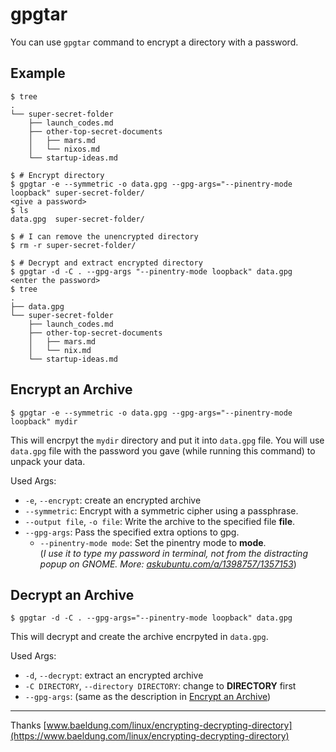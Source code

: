# gpgtar

You can use `gpgtar` command to encrypt a directory with a password.

## Example

```console
$ tree
.
└── super-secret-folder
    ├── launch_codes.md
    ├── other-top-secret-documents
    │   ├── mars.md
    │   └── nixos.md
    └── startup-ideas.md

$ # Encrypt directory
$ gpgtar -e --symmetric -o data.gpg --gpg-args="--pinentry-mode loopback" super-secret-folder/
<give a password>
$ ls
data.gpg  super-secret-folder/

$ # I can remove the unencrypted directory
$ rm -r super-secret-folder/

$ # Decrypt and extract encrypted directory
$ gpgtar -d -C . --gpg-args "--pinentry-mode loopback" data.gpg
<enter the password>
$ tree
.
├── data.gpg
└── super-secret-folder
    ├── launch_codes.md
    ├── other-top-secret-documents
    │   ├── mars.md
    │   └── nix.md
    └── startup-ideas.md
```



## Encrypt an Archive

```console
$ gpgtar -e --symmetric -o data.gpg --gpg-args="--pinentry-mode loopback" mydir
```

This will encrpyt the `mydir` directory and put it into `data.gpg` file. You will use `data.gpg`
file with the password you gave (while running this command) to unpack your data.

Used Args:

- `-e`, `--encrypt`: create an encrypted archive
- `--symmetric`: Encrypt  with a symmetric cipher using a passphrase.
- `--output file`, `-o file`: Write the archive to the specified file **file**.
- `--gpg-args`: Pass the specified extra options to gpg.
    - `--pinentry-mode mode`: Set the pinentry mode to **mode**.<br/>
    (_I use it to type my password in terminal, not from the distracting popup on GNOME. More:
    [askubuntu.com/a/1398757/1357153](https://askubuntu.com/a/1398757/1357153)_)

## Decrypt an Archive

```console
$ gpgtar -d -C . --gpg-args="--pinentry-mode loopback" data.gpg
```

This will decrypt and create the archive encrpyted in `data.gpg`.

Used Args:

- `-d`, `--decrypt`: extract an encrypted archive
- `-C DIRECTORY`, `--directory DIRECTORY`: change to **DIRECTORY** first
- `--gpg-args`: (same as the description in [Encrypt an Archive](#encrypt-an-archive))

---

Thanks [www.baeldung.com/linux/encrypting-decrypting-directory](https://www.baeldung.com/linux/encrypting-decrypting-directory)